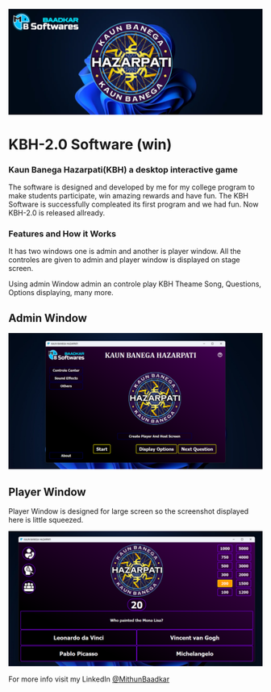 <p align="center">
  <img src="doc/Banner.png" alt="Banner of KBH-2.0 Software">
</p>

<h1>KBH-2.0 Software (win)</h1>
<h3>Kaun Banega Hazarpati(KBH) a desktop interactive game</h3>
<p>The software is designed and developed by me for my college program to make students participate, win amazing rewards and have fun. The KBH Software is successfully compleated its first program and we had fun. Now KBH-2.0 is released allready.</p>
<h3>Features and How it Works</h3>
<p>It has two windows one is admin and another is player window. All the controles are given to admin and player window is displayed on stage screen.</p>
<p>Using admin Window admin an controle play KBH Theame Song, Questions, Options displaying, many more. </p>
<h2>Admin Window</h2>
<p align="center"><img src="doc/Kbh1.png" alt="Admin Window ScreenShot"></p>
<h2>Player Window</h2>
<p>Player Window is designed for large screen so the screenshot displayed here is little squeezed.</p>
<p align="center"><img src="doc/Kbh2.png" alt="Player Window ScreenShot"></p>
<p>For more info visit my LinkedIn <a href="https://in.linkedin.com/in/mithun-baadkar-3b669523b">@MithunBaadkar</a></p>
